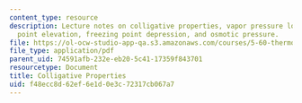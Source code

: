 ```yaml
---
content_type: resource
description: Lecture notes on colligative properties, vapor pressure lowering, boiling
  point elevation, freezing point depression, and osmotic pressure.
file: https://ol-ocw-studio-app-qa.s3.amazonaws.com/courses/5-60-thermodynamics-kinetics-spring-2008/f48ecc8d62ef6e1d0e3c72317cb067a7_lec_23.pdf
file_type: application/pdf
parent_uid: 74591afb-232e-eb20-5c41-17359f843701
resourcetype: Document
title: Colligative Properties
uid: f48ecc8d-62ef-6e1d-0e3c-72317cb067a7
---
```

